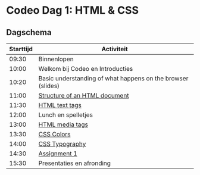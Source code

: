 # Codeo Dag 1: HTML & CSS

## Dagschema

| Starttijd | Activiteit                                                  |
|-----------|-------------------------------------------------------------| 
| 09:30     | Binnenlopen                                                 |
| 10:00     | Welkom bij Codeo en Introducties                            |
| 10:20     | Basic understanding of what happens on the browser (slides) |
| 11:00     | [Structure of an HTML document]                             | 
| 11:30     | [HTML text tags]                                            |
| 12:00     | Lunch en spelletjes                                         |
| 13:00     | [HTML media tags]                                           |
| 13:30     | [CSS Colors]                                                |
| 14:00     | [CSS Typography]                                            |
| 14:30     | [Assignment 1]                                              |
| 15:30     | Presentaties en afronding                                   |

[Structure of an HTML document]: ./01-html-document-structure.html
[HTML text tags]: ./02.1-html-text-tags.html
[HTML media tags]: ./03-media-tags.html
[CSS Colors]: ./04-colors.html
[CSS Typography]: ./05-typography.html
[Assignment 1]: ./06-assignment-1.html
